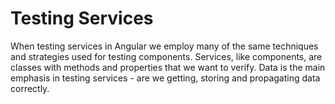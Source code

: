 # Testing Services

When testing services in Angular we employ many of the same techniques and strategies used for testing components. Services, like components, are classes with methods and properties that we want to verify. Data is the main emphasis in testing services - are we getting, storing and propagating data correctly.

